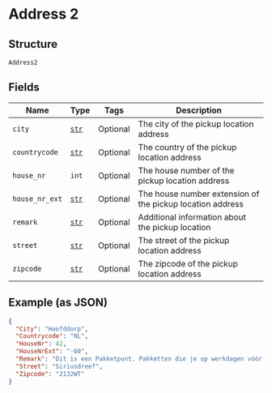 
# Address 2

## Structure

`Address2`

## Fields

| Name | Type | Tags | Description |
|  --- | --- | --- | --- |
| `city` | [`str`](../../doc/models/string-enum.md) | Optional | The city of the pickup location address |
| `countrycode` | [`str`](../../doc/models/string-enum.md) | Optional | The country of the pickup location address |
| `house_nr` | `int` | Optional | The house number of the pickup location address |
| `house_nr_ext` | [`str`](../../doc/models/string-enum.md) | Optional | The house number extension of the pickup location address |
| `remark` | [`str`](../../doc/models/string-enum.md) | Optional | Additional information about the pickup location |
| `street` | [`str`](../../doc/models/string-enum.md) | Optional | The street of the pickup location address |
| `zipcode` | [`str`](../../doc/models/string-enum.md) | Optional | The zipcode of the pickup location address |

## Example (as JSON)

```json
{
  "City": "Hoofddorp",
  "Countrycode": "NL",
  "HouseNr": 42,
  "HouseNrExt": "-60",
  "Remark": "Dit is een Pakketpunt. Pakketten die je op werkdagen vóór lichtingstijd afgeeft, bezorgen we binnen Nederland de volgende dag. Op zaterdag worden alléén pakketten die je afgeeft voor 15:00 uur maandag bezorgd.",
  "Street": "Siriusdreef",
  "Zipcode": "2132WT"
}
```

